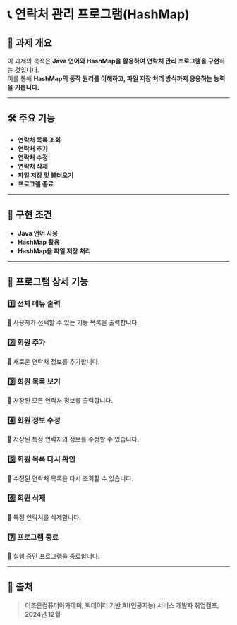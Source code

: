 # 📞 연락처 관리 프로그램(HashMap)

## 📌 과제 개요
이 과제의 목적은 **Java 언어와 HashMap을 활용하여 연락처 관리 프로그램을 구현**하는 것입니다.  
이를 통해 **HashMap의 동작 원리를 이해하고, 파일 저장 처리 방식까지 응용하는 능력을 기릅니다.**  

---

## 🛠️ **주요 기능**
- **연락처 목록 조회**
- **연락처 추가**
- **연락처 수정**
- **연락처 삭제**
- **파일 저장 및 불러오기**
- **프로그램 종료**

---

## 🚀 **구현 조건**
- **Java 언어 사용**
- **HashMap 활용**
- **HashMap을 파일 저장 처리**

---

## 📝 **프로그램 상세 기능**
### 1️⃣ **전체 메뉴 출력**
🔹 사용자가 선택할 수 있는 기능 목록을 출력합니다.

### 2️⃣ **회원 추가**
🔹 새로운 연락처 정보를 추가합니다.

### 3️⃣ **회원 목록 보기**
🔹 저장된 모든 연락처 정보를 출력합니다.

### 4️⃣ **회원 정보 수정**
🔹 저장된 특정 연락처의 정보를 수정할 수 있습니다.

### 5️⃣ **회원 목록 다시 확인**
🔹 수정된 연락처 목록을 다시 조회할 수 있습니다.

### 6️⃣ **회원 삭제**
🔹 특정 연락처를 삭제합니다.

### 7️⃣ **프로그램 종료**
🔹 실행 중인 프로그램을 종료합니다.

---

## 📢 출처
> **더조은컴퓨터아카데미, 빅데이터 기반 AI(인공지능) 서비스 개발자 취업캠프, 2024년 12월**
